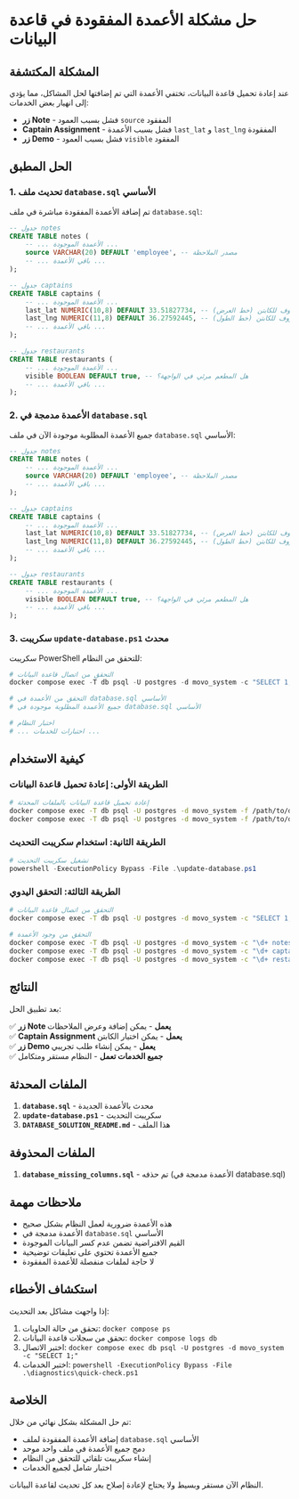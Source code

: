 # حل مشكلة الأعمدة المفقودة في قاعدة البيانات

## المشكلة المكتشفة
عند إعادة تحميل قاعدة البيانات، تختفي الأعمدة التي تم إضافتها لحل المشاكل، مما يؤدي إلى انهيار بعض الخدمات:

- **زر Note** - فشل بسبب العمود `source` المفقود
- **Captain Assignment** - فشل بسبب الأعمدة `last_lat` و `last_lng` المفقودة  
- **زر Demo** - فشل بسبب العمود `visible` المفقود

## الحل المطبق

### 1. تحديث ملف `database.sql` الأساسي
تم إضافة الأعمدة المفقودة مباشرة في ملف `database.sql`:

```sql
-- جدول notes
CREATE TABLE notes (
    -- ... الأعمدة الموجودة ...
    source VARCHAR(20) DEFAULT 'employee', -- مصدر الملاحظة
    -- ... باقي الأعمدة ...
);

-- جدول captains  
CREATE TABLE captains (
    -- ... الأعمدة الموجودة ...
    last_lat NUMERIC(10,8) DEFAULT 33.51827734, -- آخر موقع معروف للكابتن (خط العرض)
    last_lng NUMERIC(11,8) DEFAULT 36.27592445, -- آخر موقع معروف للكابتن (خط الطول)
    -- ... باقي الأعمدة ...
);

-- جدول restaurants
CREATE TABLE restaurants (
    -- ... الأعمدة الموجودة ...
    visible BOOLEAN DEFAULT true, -- هل المطعم مرئي في الواجهة؟
    -- ... باقي الأعمدة ...
);
```

### 2. الأعمدة مدمجة في `database.sql`
جميع الأعمدة المطلوبة موجودة الآن في ملف `database.sql` الأساسي:

```sql
-- جدول notes
CREATE TABLE notes (
    -- ... الأعمدة الموجودة ...
    source VARCHAR(20) DEFAULT 'employee', -- مصدر الملاحظة
    -- ... باقي الأعمدة ...
);

-- جدول captains  
CREATE TABLE captains (
    -- ... الأعمدة الموجودة ...
    last_lat NUMERIC(10,8) DEFAULT 33.51827734, -- آخر موقع معروف للكابتن (خط العرض)
    last_lng NUMERIC(11,8) DEFAULT 36.27592445, -- آخر موقع معروف للكابتن (خط الطول)
    -- ... باقي الأعمدة ...
);

-- جدول restaurants
CREATE TABLE restaurants (
    -- ... الأعمدة الموجودة ...
    visible BOOLEAN DEFAULT true, -- هل المطعم مرئي في الواجهة؟
    -- ... باقي الأعمدة ...
);
```

### 3. سكريبت `update-database.ps1` محدث
سكريبت PowerShell للتحقق من النظام:

```powershell
# التحقق من اتصال قاعدة البيانات
docker compose exec -T db psql -U postgres -d movo_system -c "SELECT 1;"

# التحقق من الأعمدة في database.sql الأساسي
# جميع الأعمدة المطلوبة موجودة في database.sql الأساسي

# اختبار النظام
# ... اختبارات للخدمات ...
```

## كيفية الاستخدام

### الطريقة الأولى: إعادة تحميل قاعدة البيانات
```bash
# إعادة تحميل قاعدة البيانات بالملفات المحدثة
docker compose exec -T db psql -U postgres -d movo_system -f /path/to/database.sql
docker compose exec -T db psql -U postgres -d movo_system -f /path/to/data.sql
```

### الطريقة الثانية: استخدام سكريبت التحديث
```powershell
# تشغيل سكريبت التحديث
powershell -ExecutionPolicy Bypass -File .\update-database.ps1
```

### الطريقة الثالثة: التحقق اليدوي
```bash
# التحقق من اتصال قاعدة البيانات
docker compose exec -T db psql -U postgres -d movo_system -c "SELECT 1;"

# التحقق من وجود الأعمدة
docker compose exec -T db psql -U postgres -d movo_system -c "\d+ notes"
docker compose exec -T db psql -U postgres -d movo_system -c "\d+ captains"
docker compose exec -T db psql -U postgres -d movo_system -c "\d+ restaurants"
```

## النتائج

بعد تطبيق الحل:

✅ **زر Note يعمل** - يمكن إضافة وعرض الملاحظات  
✅ **Captain Assignment يعمل** - يمكن اختيار الكابتن  
✅ **زر Demo يعمل** - يمكن إنشاء طلب تجريبي  
✅ **جميع الخدمات تعمل** - النظام مستقر ومتكامل  

## الملفات المحدثة

1. **`database.sql`** - محدث بالأعمدة الجديدة
2. **`update-database.ps1`** - سكريبت التحديث
3. **`DATABASE_SOLUTION_README.md`** - هذا الملف

## الملفات المحذوفة

1. **`database_missing_columns.sql`** - تم حذفه (الأعمدة مدمجة في database.sql)

## ملاحظات مهمة

- هذه الأعمدة ضرورية لعمل النظام بشكل صحيح
- الأعمدة مدمجة في `database.sql` الأساسي
- القيم الافتراضية تضمن عدم كسر البيانات الموجودة
- جميع الأعمدة تحتوي على تعليقات توضيحية
- لا حاجة لملفات منفصلة للأعمدة المفقودة

## استكشاف الأخطاء

إذا واجهت مشاكل بعد التحديث:

1. تحقق من حالة الحاويات: `docker compose ps`
2. تحقق من سجلات قاعدة البيانات: `docker compose logs db`
3. اختبر الاتصال: `docker compose exec db psql -U postgres -d movo_system -c "SELECT 1;"`
4. اختبر الخدمات: `powershell -ExecutionPolicy Bypass -File .\diagnostics\quick-check.ps1`

## الخلاصة

تم حل المشكلة بشكل نهائي من خلال:
- إضافة الأعمدة المفقودة لملف `database.sql` الأساسي
- دمج جميع الأعمدة في ملف واحد موحد
- إنشاء سكريبت تلقائي للتحقق من النظام
- اختبار شامل لجميع الخدمات

النظام الآن مستقر وبسيط ولا يحتاج لإعادة إصلاح بعد كل تحديث لقاعدة البيانات.
